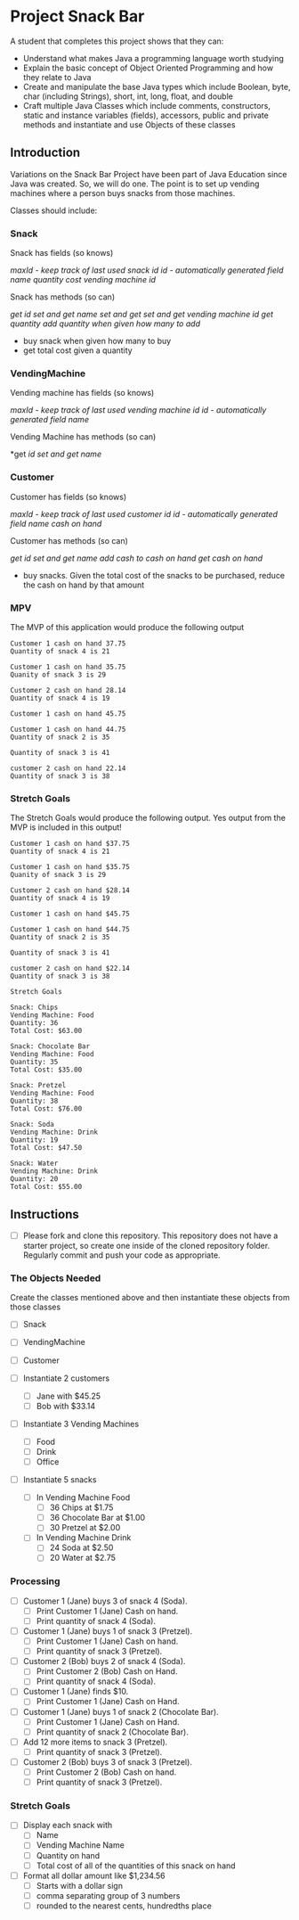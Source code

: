 # Project Snack Bar

A student that completes this project shows that they can:

* Understand what makes Java a programming language worth studying
* Explain the basic concept of Object Oriented Programming and how they relate to Java
* Create and manipulate the base Java types which include Boolean, byte, char (including Strings), short, int, long, float, and double
* Craft multiple Java Classes which include comments, constructors, static and instance variables (fields), accessors, public and private methods and instantiate and use Objects of these classes

## Introduction

Variations on the Snack Bar Project have been part of Java Education since Java was created. So, we will do one. The point is to set up vending machines where a person buys snacks from those machines.

Classes should include:

### Snack

Snack has fields (so knows)

*maxId - keep track of last used snack id*
*id - automatically generated field*
*name*
*quantity*
*cost*
*vending machine id*

Snack has methods (so can)

*get id*
*set and get name*
*set and get*
*set and get vending machine id*
*get quantity*
*add quantity when given how many to add*
* buy snack when given how many to buy
* get total cost given a quantity

### VendingMachine

Vending machine has fields (so knows)

*maxId - keep track of last used vending machine id*
*id - automatically generated field*
*name*

Vending Machine has methods (so can)

*get *id*
*set and get name*

### Customer

Customer has fields (so knows)

*maxId - keep track of last used customer id*
*id - automatically generated field*
*name*
*cash on hand*

Customer has methods (so can)

*get id*
*set and get name*
*add cash to cash on hand*
*get cash on hand*
* buy snacks. Given the total cost of the snacks to be purchased, reduce the cash on hand by that amount

### MPV

The MVP of this application would produce the following output

```TEXT
Customer 1 cash on hand 37.75
Quantity of snack 4 is 21

Customer 1 cash on hand 35.75
Quanity of snack 3 is 29

Customer 2 cash on hand 28.14
Quantity of snack 4 is 19

Customer 1 cash on hand 45.75

Customer 1 cash on hand 44.75
Quantity of snack 2 is 35

Quantity of snack 3 is 41

customer 2 cash on hand 22.14
Quantity of snack 3 is 38
```

### Stretch Goals

The Stretch Goals would produce the following output. Yes output from the MVP is included in this output!

```TEXT
Customer 1 cash on hand $37.75
Quantity of snack 4 is 21

Customer 1 cash on hand $35.75
Quanity of snack 3 is 29

Customer 2 cash on hand $28.14
Quantity of snack 4 is 19

Customer 1 cash on hand $45.75

Customer 1 cash on hand $44.75
Quantity of snack 2 is 35

Quantity of snack 3 is 41

customer 2 cash on hand $22.14
Quantity of snack 3 is 38

Stretch Goals

Snack: Chips
Vending Machine: Food
Quantity: 36
Total Cost: $63.00

Snack: Chocolate Bar
Vending Machine: Food
Quantity: 35
Total Cost: $35.00

Snack: Pretzel
Vending Machine: Food
Quantity: 38
Total Cost: $76.00

Snack: Soda
Vending Machine: Drink
Quantity: 19
Total Cost: $47.50

Snack: Water
Vending Machine: Drink
Quantity: 20
Total Cost: $55.00
```

## Instructions

* [ ] Please fork and clone this repository. This repository does not have a starter project, so create one inside of the cloned repository folder. Regularly commit and push your code as appropriate.

### The Objects Needed

Create the classes mentioned above and then instantiate these objects from those classes

* [ ] Snack
* [ ] VendingMachine
* [ ] Customer

* [ ] Instantiate 2 customers
  * [ ] Jane with $45.25
  * [ ] Bob with $33.14

* [ ] Instantiate 3 Vending Machines
  * [ ] Food
  * [ ] Drink
  * [ ] Office

* [ ] Instantiate 5 snacks
  * [ ] In Vending Machine Food
    * [ ] 36 Chips at $1.75
    * [ ] 36 Chocolate Bar at $1.00
    * [ ] 30 Pretzel at $2.00
  * [ ] In Vending Machine Drink
    * [ ] 24 Soda at $2.50
    * [ ] 20 Water at $2.75

### Processing

* [ ] Customer 1 (Jane) buys 3 of snack 4 (Soda).
  * [ ] Print Customer 1 (Jane) Cash on hand.
  * [ ] Print quantity of snack 4 (Soda).
* [ ] Customer 1 (Jane) buys 1 of snack 3 (Pretzel).
  * [ ] Print Customer 1 (Jane) Cash on hand.
  * [ ] Print quantity of snack 3 (Pretzel).
* [ ] Customer 2 (Bob) buys 2 of snack 4 (Soda).
  * [ ] Print Customer 2 (Bob) Cash on Hand.
  * [ ] Print quantity of snack 4 (Soda).
* [ ] Customer 1 (Jane) finds $10.
  * [ ] Print Customer 1 (Jane) Cash on Hand.
* [ ] Customer 1 (Jane) buys 1 of snack 2 (Chocolate Bar).
  * [ ] Print Customer 1 (Jane) Cash on Hand.
  * [ ] Print quantity of snack 2 (Chocolate Bar).
* [ ] Add 12 more items to snack 3 (Pretzel).
  * [ ] Print quantity of snack 3 (Pretzel).
* [ ] Customer 2 (Bob) buys 3 of snack 3 (Pretzel).
  * [ ] Print Customer 2 (Bob) Cash on hand.
  * [ ] Print quantity of snack 3 (Pretzel).

### Stretch Goals

* [ ] Display each snack with
  * [ ] Name
  * [ ] Vending Machine Name
  * [ ] Quantity on hand
  * [ ] Total cost of all of the quantities of this snack on hand
* [ ] Format all dollar amount like $1,234.56
  * [ ] Starts with a dollar sign
  * [ ] comma separating group of 3 numbers
  * [ ] rounded to the nearest cents, hundredths place
